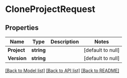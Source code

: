 # CloneProjectRequest

## Properties
Name | Type | Description | Notes
------------ | ------------- | ------------- | -------------
**Project** | **string** |  | [default to null]
**Version** | **string** |  | [default to null]

[[Back to Model list]](../README.md#documentation-for-models) [[Back to API list]](../README.md#documentation-for-api-endpoints) [[Back to README]](../README.md)


